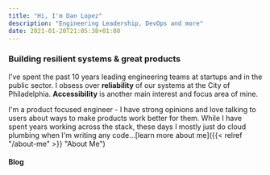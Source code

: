 ```yaml
---
title: "Hi, I'm Dan Lopez"
description: "Engineering Leadership, DevOps and more"
date: 2021-01-20T21:05:38+01:00
---
```

### Building resilient systems & great products

I've spent the past 10 years leading engineering teams at startups and in the public sector. I obsess over **reliability** of our systems at the City of Philadelphia. **Accessibility** is another main interest and focus area of mine.

I'm a product focused engineer - I have strong opinions and love talking to users about ways to make products work better for them. While I have spent years working across the stack, these days I mostly just do cloud plumbing when I'm writing any code...[learn more about me]({{< relref "/about-me" >}} "About Me")

#### Blog